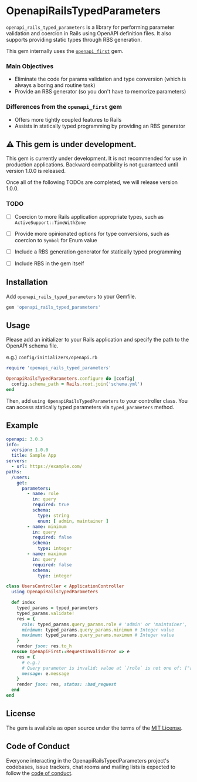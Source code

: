 # OpenapiRailsTypedParameters

`openapi_rails_typed_parameters` is a library for performing parameter validation and coercion in Rails using OpenAPI definition files. It also supports providing static types through RBS generation.

This gem internally uses the [`openapi_first`](https://github.com/ahx/openapi_first) gem.

### Main Objectives

- Eliminate the code for params validation and type conversion (which is always a boring and routine task)
- Provide an RBS generator (so you don't have to memorize parameters)

### Differences from the `openapi_first` gem

- Offers more tightly coupled features to Rails
- Assists in statically typed programming by providing an RBS generator

## :warning: This gem is under development.

This gem is currently under development. It is not recommended for use in production applications. Backward compatibility is not guaranteed until version 1.0.0 is released.

Once all of the following TODOs are completed, we will release version 1.0.0.

### TODO

- [ ] Coercion to more Rails application appropriate types, such as `ActiveSupport::TimeWithZone`
- [ ] Provide more opinionated options for type conversions, such as coercion to `Symbol` for Enum value
- [ ] Include a RBS generation generator for statically typed programming
- [ ] Include RBS in the gem itself


## Installation

Add `openapi_rails_typed_parameters` to your Gemfile.

```rb
gem 'openapi_rails_typed_parameters'
```

## Usage

Please add an initializer to your Rails application and specify the path to the OpenAPI schema file.

e.g.) `config/initializers/openapi.rb`

```openapi.rb
require 'openapi_rails_typed_parameters'

OpenapiRailsTypedParameters.configure do |config|
  config.schema_path = Rails.root.join('schema.yml')
end
```

Then, add `using OpenapiRailsTypedParameters` to your controller class. You can access statically typed parameters via `typed_parameters` method.

## Example

```schema.yml
openapi: 3.0.3
info:
  version: 1.0.0
  title: Sample App
servers:
  - url: https://example.com/
paths:
  /users:
    get:
      parameters:
        - name: role
          in: query
          required: true
          schema:
            type: string
            enum: [ admin, maintainer ]
        - name: minimum
          in: query
          required: false
          schema:
            type: integer
        - name: maximum
          in: query
          required: false
          schema:
            type: integer
```

```users_controller.rb
class UsersController < ApplicationController
  using OpenapiRailsTypedParameters

  def index
    typed_params = typed_parameters
    typed_params.validate!
    res = {
      role: typed_params.query_params.role # 'admin' or 'maintainer',
      minimum: typed_params.query_params.minimum # Integer value
      maximum: typed_params.query_params.maximum # Integer value
    }
    render json: res.to_h
  rescue OpenapiFirst::RequestInvalidError => e
    res = {
      # e.g.)
      # Query parameter is invalid: value at `/role` is not one of: ["admin", "maintainer"]
      message: e.message
    }
    render json: res, status: :bad_request
  end
end
```


## License

The gem is available as open source under the terms of the [MIT License](https://opensource.org/licenses/MIT).

## Code of Conduct

Everyone interacting in the OpenapiRailsTypedParameters project's codebases, issue trackers, chat rooms and mailing lists is expected to follow the [code of conduct](https://github.com/supermomonga/openapi_rails_typed_parameters/blob/main/CODE_OF_CONDUCT.md).
